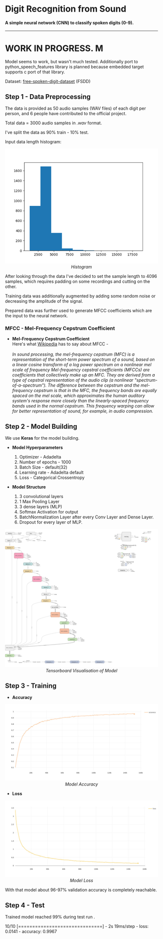 # Digit Recognition from Sound
#### A simple neural network (CNN) to classify spoken digits (0-9).
---


# WORK IN PROGRESS. M

Model seems to work, but wasn't much tested. Additionally port to python_speech_features library is planned because embedded target supports c port of that library.



Dataset: <a href='https://github.com/Jakobovski/free-spoken-digit-dataset'>free-spoken-digit-dataset</a> (FSDD)

## Step 1 - Data Preprocessing

The data is provided as 50 audio samples (WAV files) of each digit per person, and 6 people have contributed to the official project.

Total data = 3000 audio samples in *.wav* format.

I've split the data as 90% train - 10% test.


Input data length histogram:
<p align="center">
	<img src='images/Input_length_histogram.png' alt='Input length histogram'> 
	<br/>
	<i>Histogram</i>
</p>



After looking through the data I've decided to set the sample length to 4096 samples, which requires padding on some recordings and cutting on the other. 

Training data was additionally augmented by adding some random noise or decreasing the amplitude of the signal.

Prepared data was further used to generate MFCC coefficients which are the input to the neural network.



### MFCC - Mel-Frequency Cepstrum Coefficient

* **Mel-Frequency Cepstrum Coefficient**<br/>
	Here's what <a href='https://en.wikipedia.org/wiki/Mel-frequency_cepstrum'>Wikipedia</a> has to say about MFCC -<br/><br/>
	*In sound processing, the mel-frequency cepstrum (MFC) is a representation of the short-term power spectrum of a sound, based on a linear cosine transform of a log power spectrum on a nonlinear mel scale of frequency
	Mel-frequency cepstral coefficients (MFCCs) are coefficients that collectively make up an MFC. They are derived from a type of cepstral representation of the audio clip (a nonlinear "spectrum-of-a-spectrum"). The difference between the cepstrum and the mel-frequency cepstrum is that in the MFC, the frequency bands are equally spaced on the mel scale, which approximates the human auditory system's response more closely than the linearly-spaced frequency bands used in the normal cepstrum. This frequency warping can allow for better representation of sound, for example, in audio compression.*
	

## Step 2 - Model Building

We use **Keras** for the model building. 

* **Model Hyperparameters**<br/>
	1. Optimizer - Adadelta<br/>
	2. Number of epochs - 1000<br/>
	3. Batch Size - default(32)<br/>
	4. Learning rate - Adadelta default<br/>
	5. Loss - Categorical Crossentropy<br/>
	
* **Model Structure**<br/>
	1. 3 convolutional layers
	2. 1 Max Pooling Layer
	3. 3 dense layers (MLP)
	4. Softmax Activation for output
	5. BatchNormalization Layer after every Conv Layer and Dense Layer.
	6. Dropout for every layer of MLP.
	
<p align="center">
	<img src='images/model-vis.png' alt='Model'> 
	<br/>
	<i>Tensorboard Visualisation of Model</i>
</p>

## Step 3 - Training

* **Accuracy**<br/>
<p align="center">
	<img src='images/accuracy.jpeg' alt='Accuracy'> 
	<br/>
	<i>Model Accuracy</i>
</p>

* **Loss**<br/>
<p align="center">
	<img src='images/loss.jpeg' alt='Loss'> 
	<br/>
	<i>Model Loss</i>
</p>

With that model about 96-97% validation accuracy is completely reachable.

## Step 4 - Test

Trained model reached 99% during test run .

10/10 [==============================] - 2s 19ms/step - loss: 0.0141 - accuracy: 0.9967

